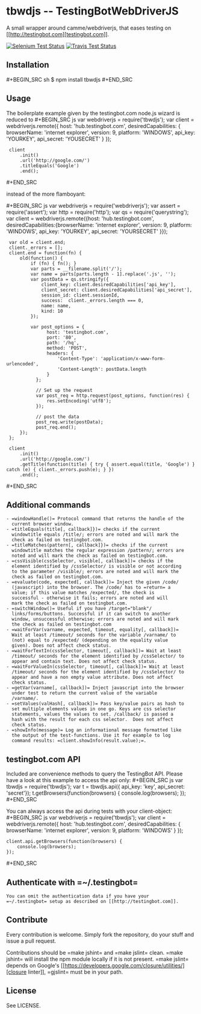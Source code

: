 # tbwdjs -- TestingBotWebDriverJS

A small wrapper around camme/webdriverjs, that eases testing on
[[http://testingbot.com][testingbot.com]].

[![Selenium Test Status](http://testingbot.com/buildstatus/7cddb4217518696a1777f0d480dd8439)](http://testingbot.com/u/7cddb4217518696a1777f0d480dd8439)
[![Travis Test Status](https://secure.travis-ci.org/testingbot/tbwdjs.png)](https://travis-ci.org/testingbot/tbwdjs)

## Installation

   #+BEGIN_SRC sh 
     $ npm install tbwdjs
   #+END_SRC
## Usage
   
   The boilerplate example given by the testingbot.com node.js wizard is
   reduced to
   #+BEGIN_SRC js
     var webdriverjs = require('tbwdjs');
     var client = webdriverjs.remote({
         host: 'hub.testingbot.com',
         desiredCapabilities: {
             browserName: 'internet explorer',
             version: 9,
             platform: 'WINDOWS',
             api_key: 'YOURKEY',
             api_secret: 'YOUSECRET'
         }
     });
     
     client
         .init()
         .url('http://google.com/')
         .titleEquals('Google')
         .end();
   #+END_SRC

   instead of the more flamboyant:

   #+BEGIN_SRC js
     var webdriverjs = require('webdriverjs');
     var assert = require('assert');
     var http = require('http');
     var qs = require('querystring');
     var client = webdriverjs.remote({host: 'hub.testingbot.com',
                                      desiredCapabilities:{browserName: 'internet explorer',
                                                           version: 9, platform: 'WINDOWS',
                                                           api_key: 'YOURKEY', api_secret: 'YOURSECRET'
     }});
     
     var old = client.end;
     client._errors = [];
     client.end = function(fn) {
         old(function() {
             if (fn) { fn(); }
             var parts = __filename.split('/');
             var name = parts[parts.length - 1].replace('.js', '');
             var postData = qs.stringify({
                 client_key: client.desiredCapabilities['api_key'],
                 client_secret: client.desiredCapabilities['api_secret'],
                 session_id: client.sessionId,
                 success:  client._errors.length === 0,
                 name: name,
                 kind: 10
             });
             
             var post_options = {
                   host: 'testingbot.com',
                   port: '80',
                   path: '/hq',
                   method: 'POST',
                   headers: {
                       'Content-Type': 'application/x-www-form-urlencoded',
                       'Content-Length': postData.length
                   }
               };
     
               // Set up the request
               var post_req = http.request(post_options, function(res) {
                   res.setEncoding('utf8');
               });
     
               // post the data
               post_req.write(postData);
               post_req.end();
         });
     };
     
     client
         .init()
         .url('http://google.com/')
         .getTitle(function(title) { try { assert.equal(title, 'Google') } catch (e) { client._errors.push(e); } })
         .end();
             
   #+END_SRC

## Additional commands
	- =windowHandle()= Protocol command that returns the handle of the
      current browser window.
	- =titleEquals(title[, callback]})= checks if the current
      windowtitle equals /title/; errors are noted and will mark the
      check as failed on testingbot.com.
	- =titleMatches(pattern[, callback]})= checks if the current
      windowtitle matches the regular expression /pattern/; errors are
      noted and will mark the check as failed on testingbot.com.
	- =cssVisible(cssSelector, visible[, callback])= checks if the
      element identified by /cssSelector/ is visible or not according
      to the parameter /visible/; errors are noted and will mark the
      check as failed on testingbot.com.
	- =evaluate(code, expected[, callback])= Inject the given /code/
      (javascript) into the browser. The /code/ has to =return= a
      value; if this value matches /expected/, the check is
      successful - otherwise it fails; errors are noted and will
      mark the check as failed on testingbot.com.
	- =switchWindow()= Useful if you have /target="blank"/
      links/forms/buttons. Successful if it can switch to another
      window, unsuccessful otherwise; errors are noted and will mark
      the check as failed on testingbot.com
	- =waitForVar(varname, expected, timeout, equality[, callback])=
      Wait at least /timeout/ seconds for the variable /varname/ to
      (not) equal to /expected/ (depending on the equality value
      given). Does not affect check status.
	- =waitForTextIn(cssSelector, timeout[, callback])= Wait at least
      /timeout/ seconds for the element identified by /cssSelector/ to
      appear and contain text. Does not affect check status.
	- =waitForValueIn(cssSelector, timeout[, callback])= Wait at least
      /timeout/ seconds for the element identified by /cssSelector/ to
      appear and have a non empty value attribute. Does not affect
      check status.
	- =getVar(varname[, callback])= Inject javascript into the browser
      under test to return the current value of the variable
      /varname/.
	- =setValues(valHash[, callback])= Pass key/value pairs as hash to
      set multiple elements values in one go. Keys are css selector
      statements, values the values to set. /callback/ is passed a
      hash with the result for each css selector.  Does not affect
      check status.
	- =showInfo(message)= Log an informational message formatted like
      the output of the test-functions. Use it for example to log
      command results: =client.showInfo(result.value);=.

## testingbot.com API
  
  Included are convenience methods to query the TestingBot API.
  Please have a look at this example to access the api only:
  #+BEGIN_SRC js
    var tbwdjs  = require('tbwdjs');
    var t = tbwdjs.api({ api_key: 'key', api_secret: 'secret'});
    t.getBrowsers(function(browsers) { console.log(browsers); });
   #+END_SRC

  You can always access the api during tests with your client-object:
  #+BEGIN_SRC js
    var webdriverjs = require('tbwdjs');
    var client = webdriverjs.remote({
        host: 'hub.testingbot.com',
        desiredCapabilities: {
            browserName: 'internet explorer',
            version: 9,
            platform: 'WINDOWS'
        }
    });
    
    client.api.getBrowsers(function(browsers) {
        console.log(browsers);
    });
    
  #+END_SRC
## Authenticate with =~/.testingbot=

	You can omit the authentication data if you have your
	=~/.testingbot= setup as described on [[http://testingbot.com]].

## Contribute

   Every contribution is welcome. Simply fork the repository, do your
   stuff and issue a pull request.
   
   Contributions should be =make jshint= and =make jslint=
   clean. =make jshint= will install the npm module locally if it is
   not present. =make jslint= depends on Google's [[https://developers.google.com/closure/utilities/][closure
   linter]], =gjslint= must be in your path.

## License

See LICENSE.
